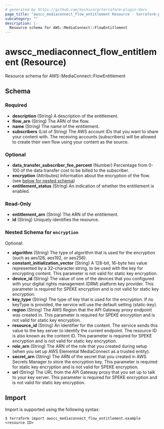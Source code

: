 ```yaml
---
# generated by https://github.com/hashicorp/terraform-plugin-docs
page_title: "awscc_mediaconnect_flow_entitlement Resource - terraform-provider-awscc"
subcategory: ""
description: |-
  Resource schema for AWS::MediaConnect::FlowEntitlement
---
```


# awscc_mediaconnect_flow_entitlement (Resource)

Resource schema for AWS::MediaConnect::FlowEntitlement



<!-- schema generated by tfplugindocs -->
## Schema

### Required

- **description** (String) A description of the entitlement.
- **flow_arn** (String) The ARN of the flow.
- **name** (String) The name of the entitlement.
- **subscribers** (List of String) The AWS account IDs that you want to share your content with. The receiving accounts (subscribers) will be allowed to create their own flow using your content as the source.

### Optional

- **data_transfer_subscriber_fee_percent** (Number) Percentage from 0-100 of the data transfer cost to be billed to the subscriber.
- **encryption** (Attributes) Information about the encryption of the flow. (see [below for nested schema](#nestedatt--encryption))
- **entitlement_status** (String) An indication of whether the entitlement is enabled.

### Read-Only

- **entitlement_arn** (String) The ARN of the entitlement.
- **id** (String) Uniquely identifies the resource.

<a id="nestedatt--encryption"></a>
### Nested Schema for `encryption`

Optional:

- **algorithm** (String) The type of algorithm that is used for the encryption (such as aes128, aes192, or aes256).
- **constant_initialization_vector** (String) A 128-bit, 16-byte hex value represented by a 32-character string, to be used with the key for encrypting content. This parameter is not valid for static key encryption.
- **device_id** (String) The value of one of the devices that you configured with your digital rights management (DRM) platform key provider. This parameter is required for SPEKE encryption and is not valid for static key encryption.
- **key_type** (String) The type of key that is used for the encryption. If no keyType is provided, the service will use the default setting (static-key).
- **region** (String) The AWS Region that the API Gateway proxy endpoint was created in. This parameter is required for SPEKE encryption and is not valid for static key encryption.
- **resource_id** (String) An identifier for the content. The service sends this value to the key server to identify the current endpoint. The resource ID is also known as the content ID. This parameter is required for SPEKE encryption and is not valid for static key encryption.
- **role_arn** (String) The ARN of the role that you created during setup (when you set up AWS Elemental MediaConnect as a trusted entity).
- **secret_arn** (String) The ARN of the secret that you created in AWS Secrets Manager to store the encryption key. This parameter is required for static key encryption and is not valid for SPEKE encryption.
- **url** (String) The URL from the API Gateway proxy that you set up to talk to your key server. This parameter is required for SPEKE encryption and is not valid for static key encryption.

## Import

Import is supported using the following syntax:

```shell
$ terraform import awscc_mediaconnect_flow_entitlement.example <resource ID>
```
